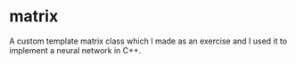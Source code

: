 # matrix
A custom template matrix class which I made as an exercise and I used it to implement a neural network in C++.
